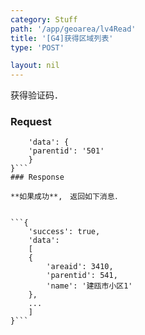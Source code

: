 ```yaml
---
category: Stuff
path: '/app/geoarea/lv4Read'
title: '[G4]获得区域列表'
type: 'POST'

layout: nil
---
```


获得验证码．

### Request


```{
    'data': {
	'parentid': '501'
    }
}```
### Response

**如果成功**,　返回如下消息．


```{
    'success': true,
    'data':
	[
	{
	    'areaid': 3410,
	    'parentid': 541,
	    'name': '建瓯市小区1'
	},
	...
	]
}```



